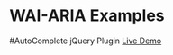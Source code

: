 WAI-ARIA Examples
======================

#AutoComplete jQuery Plugin
[Live Demo](http://mulder21c.github.io/aria-examples/autocomplete/index.html)